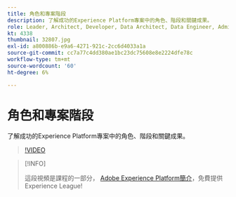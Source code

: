```yaml
---
title: 角色和專案階段
description: 了解成功的Experience Platform專案中的角色、階段和關鍵成果。
role: Leader, Architect, Developer, Data Architect, Data Engineer, Admin, User
kt: 4338
thumbnail: 32807.jpg
exl-id: a800886b-e9a6-4271-921c-2cc6d4033a1a
source-git-commit: cc7a77c4dd380ae1bc23dc75608e8e2224dfe78c
workflow-type: tm+mt
source-wordcount: '60'
ht-degree: 6%

---
```


# 角色和專案階段

了解成功的Experience Platform專案中的角色、階段和關鍵成果。

>[!VIDEO](https://video.tv.adobe.com/v/32807?quality=12&learn=on)

>[!INFO]
>
> 這段視頻是課程的一部分， [Adobe Experience Platform簡介](https://experienceleague.adobe.com/?recommended=ExperiencePlatform-U-1-2020.1)，免費提供Experience League!

